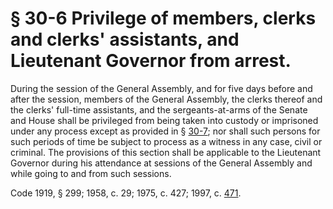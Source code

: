 # § 30-6 Privilege of members, clerks and clerks' assistants, and Lieutenant Governor from arrest.

<p>During the session of the General Assembly, and for five days before and after the session, members of the General Assembly, the clerks thereof and the clerks' full-time assistants, and the sergeants-at-arms of the Senate and House shall be privileged from being taken into custody or imprisoned under any process except as provided in § <a href='http://law.lis.virginia.gov/vacode/30-7/'>30-7</a>; nor shall such persons for such periods of time be subject to process as a witness in any case, civil or criminal. The provisions of this section shall be applicable to the Lieutenant Governor during his attendance at sessions of the General Assembly and while going to and from such sessions.</p><p>Code 1919, § 299; 1958, c. 29; 1975, c. 427; 1997, c. <a href='http://lis.virginia.gov/cgi-bin/legp604.exe?971+ful+CHAP0471'>471</a>.</p>
